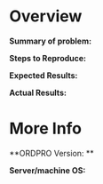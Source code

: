 # Overview

**Summary of problem:**
  
  
**Steps to Reproduce:**
  
  
**Expected Results:**
  
  
**Actual Results:**
  
  
# More Info
  
**ORDPRO Version: **
  
**Server/machine OS:**